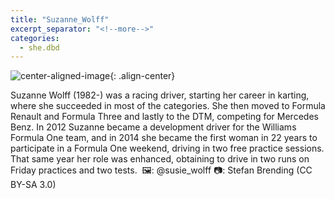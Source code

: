 ```yaml
---
title: "Suzanne_Wolff"
excerpt_separator: "<!--more-->"
categories:
  - she.dbd
---
```



![center-aligned-image](https://cdn.pixabay.com/photo/2020/10/26/16/56/man-5687861_1280.png){: .align-center}


Suzanne Wolff (1982-) was a racing driver, starting her career in karting, where she succeeded in most of the categories. She then moved to Formula Renault and Formula Three and lastly to the DTM, competing for Mercedes Benz. In 2012 Suzanne became a development driver for the Williams Formula One team, and in 2014 she became the first woman in 22 years to participate in a Formula One weekend, driving in two free practice sessions. That same year her role was enhanced, obtaining to drive in two runs on Friday practices and two tests.⁠
⁠
🖼️: @susie_wolff⁠
📷: Stefan Brending (CC BY-SA 3.0)⁠
